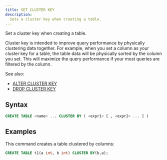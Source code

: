 ```yaml
---
title: SET CLUSTER KEY
description:
  Sets a cluster key when creating a table.
---
```


Set a cluster key when creating a table.

Cluster key is intended to improve query performance by physically clustering data together. For example, when you set a column as your cluster key for a table, the table data will be physically sorted by the column you set. This will maximize the query performance if your most queries are filtered by the column.

See also:

* [ALTER CLUSTER KEY](./dml-alter-cluster-key.md) 
* [DROP CLUSTER KEY](./dml-drop-cluster-key.md)

## Syntax

```sql
CREATE TABLE <name> ... CLUSTER BY ( <expr1> [ , <expr2> ... ] )
```

## Examples

This command creates a table clustered by columns:

```sql
CREATE TABLE t1(a int, b int) CLUSTER BY(b,a);
```